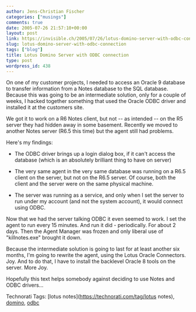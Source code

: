 ```yaml
---
author: Jens-Christian Fischer
categories: ["musings"]
comments: true
date: 2005-07-26 21:57:10+00:00
layout: post
link: https://invisible.ch/2005/07/26/lotus-domino-server-with-odbc-connection/
slug: lotus-domino-server-with-odbc-connection
tags: ["blog"]
title: Lotus Domino Server with ODBC connection
type: post
wordpress_id: 438
---
```



On one of my customer projects, I needed to access an Oracle 9 database to transfer information from a Notes database to the SQL database. Because this was going to be an intermediate solution, only for a couple of weeks, I hacked together something that used the Oracle ODBC driver and installed it at the customers site.



We got it to work on a R6 Notes client, but not -- as intended -- on the R5 server they had hidden away in some basement. Recently we moved to another Notes server (R6.5 this time) but the agent still had problems.



Here's my findings:




  * The ODBC driver brings up a login dialog box, if it can't access the database (which is an absolutely brilliant thing to have on server)


  * The very same agent in the very same database was running on a R6.5 client on the server, but not on the R6.5 server. Of course, both the client and the server were on the same physical machine.


  * The server was running as a service, and only when I set the server to run under my account (and not the system account), it would connect using ODBC. 




Now that we had the server talking ODBC it even seemed to work. I set the agent to run every 15 minutes. And run it did - periodically. For about 2 days. Then the Agent Manager was frozen and only liberal use of "killnotes.exe" brought it down.



Because the intermediate solution is going to last for at least another six months, I'm going to rewrite the agent, using the Lotus Oracle Connectors. Joy. And to do that, I have to install the backlevel Oracle 8 tools on the server. More Joy. 



Hopefully this text helps somebody against deciding to use Notes and ODBC drivers...





Technorati Tags: [lotus notes](https://technorati.com/tag/lotus notes), [domino](https://technorati.com/tag/domino), [odbc](https://technorati.com/tag/odbc)
